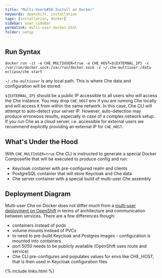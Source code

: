 ```yaml
---
title: "Multi-User&#58 Install on Docker"
keywords: openshift, installation
tags: [installation, docker]
sidebar: user_sidebar
permalink: multi-user-docker.html
folder: setup
---
```


## Run Syntax

```
docker run -it -e CHE_MULTIUSER=true -e CHE_HOST=${EXTERNAL_IP} -v /var/run/docker.sock:/var/run/docker.sock -v ~/.che-multiuser:/data eclipse/che start
```

`~/.che-multiuser` is any local path. This is where Che data and configuration will be stored.

`${EXTERNAL_IP}` should be a public IP accessible to all users who will access the Che instance. You may drop `CHE_HOST` env if you are running Che locally and will access it from within the same network. In this case, Che CLI will attempt to auto-detect your server IP. However, auto-detection may produce erroneous results, especially in case of a complex network setup. If you run Che as a cloud server, i.e. accessible for external users we recommend explicitly providing an external IP for `CHE_HOST`.

## What's Under the Hood

With `CHE_MULTIUSER=true` Che CLI is instructed to generate a special Docker Composefile that will be executed to produce config and run:

* Keycloak container with pre-configured realm and clients
* PostgreSQL container that will store Keycloak and Che data
* Che server container with a special build of multi-user Che assembly

## Deployment Diagram

Multi-user Che on Docker does not differ much from a [multi-user deployment on OpenShift](multi-user-openshift#deployment-diagram) in terms of architecture and communication between services. There are a few differences though:

* containers instead of pods
* volume mounts instead of PVCs
* to need to pre-build Keycloak and Postgres images - configuration is mounted into containers
* port 5050 needs to be publicly available (OpenShift uses route and service)
* Che CLI pre-configures and populates values for envs like CHE_HOST, that is then used in Keycloak configuration files

{% include links.html %}
